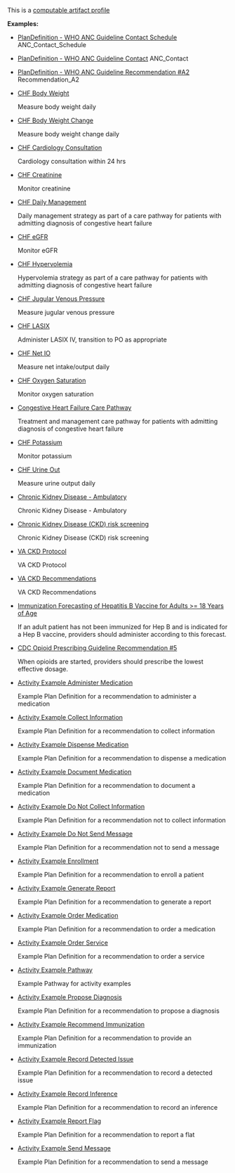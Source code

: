 This is a [computable artifact profile](profiles.html#artifact-profiles)

**Examples:**

*  [PlanDefinition - WHO ANC Guideline Contact Schedule](PlanDefinition-anc-contact-schedule.html) ANC\_Contact\_Schedule
*   [PlanDefinition - WHO ANC Guideline Contact](PlanDefinition-anc-contact.html) ANC\_Contact
*   [PlanDefinition - WHO ANC Guideline Recommendation #A2](PlanDefinition-anc-recommendation-a2.html) Recommendation\_A2
*   [CHF Body Weight](PlanDefinition-chf-bodyweight.html)

    Measure body weight daily

*   [CHF Body Weight Change](PlanDefinition-chf-bodyweight-change.html)

    Measure body weight change daily

*   [CHF Cardiology Consultation](PlanDefinition-chf-cardiology-consultation.html)

    Cardiology consultation within 24 hrs

*   [CHF Creatinine](PlanDefinition-chf-creatinine.html)

    Monitor creatinine

*   [CHF Daily Management](PlanDefinition-chf-daily-management.html)

    Daily management strategy as part of a care pathway for patients with admitting diagnosis of congestive heart failure

*   [CHF eGFR](PlanDefinition-chf-egfr.html)

    Monitor eGFR

*   [CHF Hypervolemia](PlanDefinition-chf-hypervolemia.html)

    Hypervolemia strategy as part of a care pathway for patients with admitting diagnosis of congestive heart failure

*   [CHF Jugular Venous Pressure](PlanDefinition-chf-jvp.html)

    Measure jugular venous pressure

*   [CHF LASIX](PlanDefinition-chf-lasix.html)

    Administer LASIX IV, transition to PO as appropriate

*   [CHF Net IO](PlanDefinition-chf-net-io.html)

    Measure net intake/output daily

*   [CHF Oxygen Saturation](PlanDefinition-chf-o2-sat.html)

    Monitor oxygen saturation

*   [Congestive Heart Failure Care Pathway](PlanDefinition-chf-pathway.html)

    Treatment and management care pathway for patients with admitting diagnosis of congestive heart failure

*   [CHF Potassium](PlanDefinition-chf-potassium.html)

    Monitor potassium

*   [CHF Urine Out](PlanDefinition-chf-urine-out.html)

    Measure urine output daily

*   [Chronic Kidney Disease - Ambulatory](PlanDefinition-cc-cpg-plan-ckd.html)

    Chronic Kidney Disease - Ambulatory

*   [Chronic Kidney Disease (CKD) risk screening](PlanDefinition-ckd-risk-screening.html)

    Chronic Kidney Disease (CKD) risk screening

*   [VA CKD Protocol](PlanDefinition-va-ckd-protocol.html)

    VA CKD Protocol

*   [VA CKD Recommendations](PlanDefinition-va-ckd-recommendations.html)

    VA CKD Recommendations

*   [Immunization Forecasting of Hepatitis B Vaccine for Adults >= 18 Years of Age](PlanDefinition-HepBAdultForecasting.html)

    If an adult patient has not been immunized for Hep B and is indicated for a Hep B vaccine, providers should administer according to this forecast.

*   [CDC Opioid Prescribing Guideline Recommendation #5](PlanDefinition-opioidcds-r4-recommendation-05.html)

    When opioids are started, providers should prescribe the lowest effective dosage.

*   [Activity Example Administer Medication](PlanDefinition-activity-example-administermedication.html)

    Example Plan Definition for a recommendation to administer a medication

*   [Activity Example Collect Information](PlanDefinition-activity-example-collectinformation.html)

    Example Plan Definition for a recommendation to collect information

*   [Activity Example Dispense Medication](PlanDefinition-activity-example-dispensemedication.html)

    Example Plan Definition for a recommendation to dispense a medication

*   [Activity Example Document Medication](PlanDefinition-activity-example-documentmedication.html)

    Example Plan Definition for a recommendation to document a medication

*   [Activity Example Do Not Collect Information](PlanDefinition-activity-example-donotcollectinformation.html)

    Example Plan Definition for a recommendation not to collect information

*   [Activity Example Do Not Send Message](PlanDefinition-activity-example-donotsendmessage.html)

    Example Plan Definition for a recommendation not to send a message

*   [Activity Example Enrollment](PlanDefinition-activity-example-enrollment.html)

    Example Plan Definition for a recommendation to enroll a patient

*   [Activity Example Generate Report](PlanDefinition-activity-example-generatereport.html)

    Example Plan Definition for a recommendation to generate a report

*   [Activity Example Order Medication](PlanDefinition-activity-example-ordermedication.html)

    Example Plan Definition for a recommendation to order a medication

*   [Activity Example Order Service](PlanDefinition-activity-example-orderservice.html)

    Example Plan Definition for a recommendation to order a service

*   [Activity Example Pathway](PlanDefinition-activity-example-pathway.html)

    Example Pathway for activity examples

*   [Activity Example Propose Diagnosis](PlanDefinition-activity-example-proposediagnosis.html)

    Example Plan Definition for a recommendation to propose a diagnosis

*   [Activity Example Recommend Immunization](PlanDefinition-activity-example-recommendimmunization.html)

    Example Plan Definition for a recommendation to provide an immunization

*   [Activity Example Record Detected Issue](PlanDefinition-activity-example-recorddetectedissue.html)

    Example Plan Definition for a recommendation to record a detected issue

*   [Activity Example Record Inference](PlanDefinition-activity-example-recordinference.html)

    Example Plan Definition for a recommendation to record an inference

*   [Activity Example Report Flag](PlanDefinition-activity-example-reportflag.html)

    Example Plan Definition for a recommendation to report a flat

*   [Activity Example Send Message](PlanDefinition-activity-example-sendmessage.html)

    Example Plan Definition for a recommendation to send a message